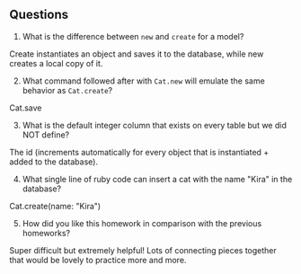 ## Questions

1. What is the difference between `new` and `create` for a model?

Create instantiates an object and saves it to the database, while new creates a local copy of it.

2. What command followed after with `Cat.new` will emulate the same behavior as `Cat.create`?

Cat.save

3. What is the default integer column that exists on every table but we did NOT define?

The id (increments automatically for every object that is instantiated + added to the database).

4. What single line of ruby code can insert a cat with the name "Kira" in the database?

Cat.create(name: "Kira")

5. How did you like this homework in comparison with the previous homeworks?

Super difficult but extremely helpful! Lots of connecting pieces together that would be lovely to practice more and more.